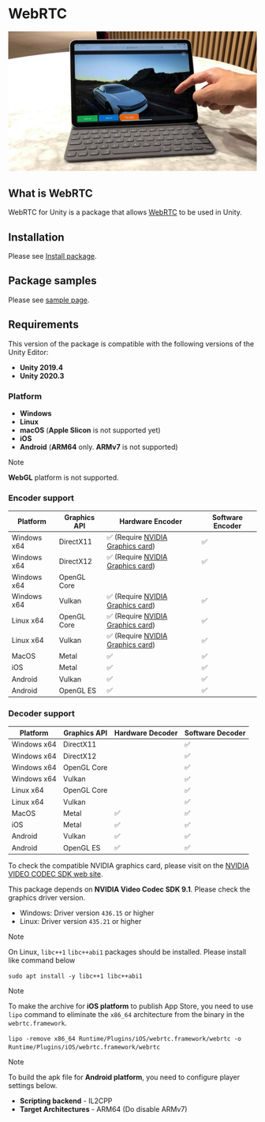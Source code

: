 # WebRTC 

![WebRTC header](images/webrtc_header.png)

## What is WebRTC

WebRTC for Unity is a package that allows [WebRTC](https://webrtc.org) to be used in Unity.

## Installation

Please see [Install package](install.md).

## Package samples

Please see [sample page](sample.md).

## Requirements

This version of the package is compatible with the following versions of the Unity Editor:

- **Unity 2019.4**
- **Unity 2020.3**

### Platform

- **Windows**
- **Linux**
- **macOS** (**Apple Slicon** is not supported yet)
- **iOS**
- **Android** (**ARM64** only. **ARMv7** is not supported)

> [!NOTE]
> **WebGL** platform is not supported.

### Encoder support

| Platform    | Graphics API | Hardware Encoder                                                                                                         | Software Encoder   |
| ----------- | ------------ | ------------------------------------------------------------------------------------------------------------------------ | ------------------ |
| Windows x64 | DirectX11    | :white_check_mark: (Require [NVIDIA Graphics card](https://developer.nvidia.com/video-encode-decode-gpu-support-matrix)) | :white_check_mark: | 
| Windows x64 | DirectX12    | :white_check_mark: (Require [NVIDIA Graphics card](https://developer.nvidia.com/video-encode-decode-gpu-support-matrix)) | :white_check_mark: | 
| Windows x64 | OpenGL Core  |                                                                                                                          |                    |
| Windows x64 | Vulkan       | :white_check_mark: (Require [NVIDIA Graphics card](https://developer.nvidia.com/video-encode-decode-gpu-support-matrix)) | :white_check_mark: | 
| Linux x64   | OpenGL Core  | :white_check_mark: (Require [NVIDIA Graphics card](https://developer.nvidia.com/video-encode-decode-gpu-support-matrix)) | :white_check_mark: |
| Linux x64   | Vulkan       | :white_check_mark: (Require [NVIDIA Graphics card](https://developer.nvidia.com/video-encode-decode-gpu-support-matrix)) | :white_check_mark: |
| MacOS       | Metal        | :white_check_mark:                              	                                                                        | :white_check_mark: |
| iOS         | Metal        | :white_check_mark:                              	                                                                        | :white_check_mark: | 
| Android     | Vulkan       | :white_check_mark:            	                                                                                        | :white_check_mark: |
| Android     | OpenGL ES    | :white_check_mark:            	                                                                                        | :white_check_mark: |

### Decoder support

| Platform    | Graphics API | Hardware Decoder                                                                                                         | Software Decoder   |
| ----------- | ------------ | ------------------ | ------------------ |
| Windows x64 | DirectX11    |                    | :white_check_mark: | 
| Windows x64 | DirectX12    |                    | :white_check_mark: | 
| Windows x64 | OpenGL Core  |                    | :white_check_mark: |
| Windows x64 | Vulkan       |                    | :white_check_mark: | 
| Linux x64   | OpenGL Core  |                    | :white_check_mark: |
| Linux x64   | Vulkan       |                    | :white_check_mark: |
| MacOS       | Metal        | :white_check_mark: | :white_check_mark: |
| iOS         | Metal        | :white_check_mark: | :white_check_mark: |
| Android     | Vulkan       | :white_check_mark: | :white_check_mark: |
| Android     | OpenGL ES    | :white_check_mark: | :white_check_mark: |

To check the compatible NVIDIA graphics card, please visit on the [NVIDIA VIDEO CODEC SDK web site](https://developer.nvidia.com/video-encode-decode-gpu-support-matrix#Encoder).

This package depends on **NVIDIA Video Codec SDK 9.1**. Please check the graphics driver version.
- Windows: Driver version `436.15` or higher
- Linux:   Driver version `435.21` or higher

> [!NOTE]
> On Linux, `libc++1` `libc++abi1` packages should be installed.
> Please install like command below 
>
> ``` sudo apt install -y libc++1 libc++abi1 ```

> [!NOTE]
> To make the archive for **iOS platform** to publish App Store, you need to use `lipo` command to eliminate the `x86_64` architecture from the binary in the `webrtc.framework`.
>
> ```lipo -remove x86_64 Runtime/Plugins/iOS/webrtc.framework/webrtc -o Runtime/Plugins/iOS/webrtc.framework/webrtc```

> [!NOTE]
> To build the apk file for **Android platform**, you need to configure player settings below.
> - **Scripting backend** - IL2CPP
> - **Target Architectures** - ARM64 (Do disable ARMv7)
>
